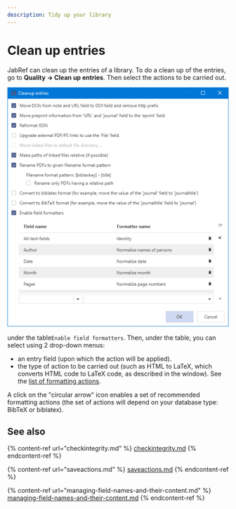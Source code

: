 ```yaml
---
description: Tidy up your library
---
```


# Clean up entries

JabRef can clean up the entries of a library. To do a clean up of the entries, go to **Quality → Clean up entries**. Then select the actions to be carried out.

![The Clean up entries dialog](<../.gitbook/assets/cleanupdialog (5).png>)

under the table`Enable field formatters`. Then, under the table, you can select using 2 drop-down menus:

* an entry field (upon which the action will be applied).
* the type of action to be carried out (such as HTML to LaTeX, which converts HTML code to LaTeX code, as described in the window).​ See the [list of formatting actions](saveactions.md).

A click on the "circular arrow" icon enables a set of recommended formatting actions (the set of actions will depend on your database type: BibTeX or biblatex).

## See also

{% content-ref url="checkintegrity.md" %}
[checkintegrity.md](checkintegrity.md)
{% endcontent-ref %}

{% content-ref url="saveactions.md" %}
[saveactions.md](saveactions.md)
{% endcontent-ref %}

{% content-ref url="managing-field-names-and-their-content.md" %}
[managing-field-names-and-their-content.md](managing-field-names-and-their-content.md)
{% endcontent-ref %}
